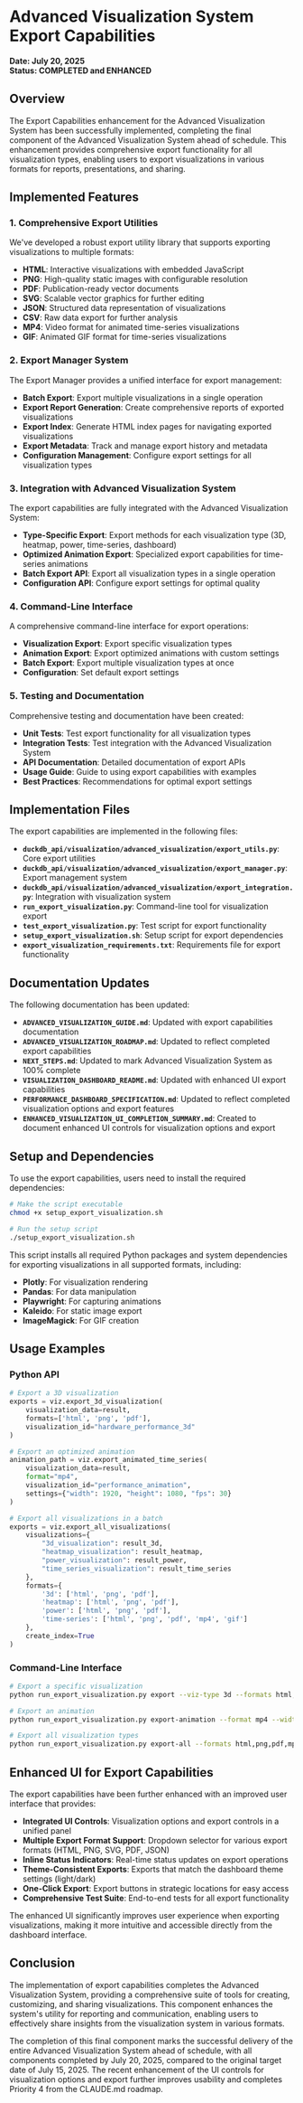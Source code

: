 # Advanced Visualization System Export Capabilities

**Date: July 20, 2025**  
**Status: COMPLETED and ENHANCED**

## Overview

The Export Capabilities enhancement for the Advanced Visualization System has been successfully implemented, completing the final component of the Advanced Visualization System ahead of schedule. This enhancement provides comprehensive export functionality for all visualization types, enabling users to export visualizations in various formats for reports, presentations, and sharing.

## Implemented Features

### 1. Comprehensive Export Utilities

We've developed a robust export utility library that supports exporting visualizations to multiple formats:

- **HTML**: Interactive visualizations with embedded JavaScript
- **PNG**: High-quality static images with configurable resolution
- **PDF**: Publication-ready vector documents
- **SVG**: Scalable vector graphics for further editing
- **JSON**: Structured data representation of visualizations
- **CSV**: Raw data export for further analysis
- **MP4**: Video format for animated time-series visualizations
- **GIF**: Animated GIF format for time-series visualizations

### 2. Export Manager System

The Export Manager provides a unified interface for export management:

- **Batch Export**: Export multiple visualizations in a single operation
- **Export Report Generation**: Create comprehensive reports of exported visualizations
- **Export Index**: Generate HTML index pages for navigating exported visualizations
- **Export Metadata**: Track and manage export history and metadata
- **Configuration Management**: Configure export settings for all visualization types

### 3. Integration with Advanced Visualization System

The export capabilities are fully integrated with the Advanced Visualization System:

- **Type-Specific Export**: Export methods for each visualization type (3D, heatmap, power, time-series, dashboard)
- **Optimized Animation Export**: Specialized export capabilities for time-series animations
- **Batch Export API**: Export all visualization types in a single operation
- **Configuration API**: Configure export settings for optimal quality

### 4. Command-Line Interface

A comprehensive command-line interface for export operations:

- **Visualization Export**: Export specific visualization types
- **Animation Export**: Export optimized animations with custom settings
- **Batch Export**: Export multiple visualization types at once
- **Configuration**: Set default export settings

### 5. Testing and Documentation

Comprehensive testing and documentation have been created:

- **Unit Tests**: Test export functionality for all visualization types
- **Integration Tests**: Test integration with the Advanced Visualization System
- **API Documentation**: Detailed documentation of export APIs
- **Usage Guide**: Guide to using export capabilities with examples
- **Best Practices**: Recommendations for optimal export settings

## Implementation Files

The export capabilities are implemented in the following files:

- **`duckdb_api/visualization/advanced_visualization/export_utils.py`**: Core export utilities
- **`duckdb_api/visualization/advanced_visualization/export_manager.py`**: Export management system
- **`duckdb_api/visualization/advanced_visualization/export_integration.py`**: Integration with visualization system
- **`run_export_visualization.py`**: Command-line tool for visualization export
- **`test_export_visualization.py`**: Test script for export functionality
- **`setup_export_visualization.sh`**: Setup script for export dependencies
- **`export_visualization_requirements.txt`**: Requirements file for export functionality

## Documentation Updates

The following documentation has been updated:

- **`ADVANCED_VISUALIZATION_GUIDE.md`**: Updated with export capabilities documentation
- **`ADVANCED_VISUALIZATION_ROADMAP.md`**: Updated to reflect completed export capabilities
- **`NEXT_STEPS.md`**: Updated to mark Advanced Visualization System as 100% complete
- **`VISUALIZATION_DASHBOARD_README.md`**: Updated with enhanced UI export capabilities
- **`PERFORMANCE_DASHBOARD_SPECIFICATION.md`**: Updated to reflect completed visualization options and export features
- **`ENHANCED_VISUALIZATION_UI_COMPLETION_SUMMARY.md`**: Created to document enhanced UI controls for visualization options and export

## Setup and Dependencies

To use the export capabilities, users need to install the required dependencies:

```bash
# Make the script executable
chmod +x setup_export_visualization.sh

# Run the setup script
./setup_export_visualization.sh
```

This script installs all required Python packages and system dependencies for exporting visualizations in all supported formats, including:

- **Plotly**: For visualization rendering
- **Pandas**: For data manipulation
- **Playwright**: For capturing animations
- **Kaleido**: For static image export
- **ImageMagick**: For GIF creation

## Usage Examples

### Python API

```python
# Export a 3D visualization
exports = viz.export_3d_visualization(
    visualization_data=result,
    formats=['html', 'png', 'pdf'],
    visualization_id="hardware_performance_3d"
)

# Export an optimized animation
animation_path = viz.export_animated_time_series(
    visualization_data=result,
    format="mp4",
    visualization_id="performance_animation",
    settings={"width": 1920, "height": 1080, "fps": 30}
)

# Export all visualizations in a batch
exports = viz.export_all_visualizations(
    visualizations={
        "3d_visualization": result_3d,
        "heatmap_visualization": result_heatmap,
        "power_visualization": result_power,
        "time_series_visualization": result_time_series
    },
    formats={
        '3d': ['html', 'png', 'pdf'],
        'heatmap': ['html', 'png', 'pdf'],
        'power': ['html', 'png', 'pdf'],
        'time-series': ['html', 'png', 'pdf', 'mp4', 'gif']
    },
    create_index=True
)
```

### Command-Line Interface

```bash
# Export a specific visualization
python run_export_visualization.py export --viz-type 3d --formats html,png,pdf

# Export an animation
python run_export_visualization.py export-animation --format mp4 --width 1920 --height 1080

# Export all visualization types
python run_export_visualization.py export-all --formats html,png,pdf,mp4,gif
```

## Enhanced UI for Export Capabilities

The export capabilities have been further enhanced with an improved user interface that provides:

- **Integrated UI Controls**: Visualization options and export controls in a unified panel
- **Multiple Export Format Support**: Dropdown selector for various export formats (HTML, PNG, SVG, PDF, JSON)
- **Inline Status Indicators**: Real-time status updates on export operations
- **Theme-Consistent Exports**: Exports that match the dashboard theme settings (light/dark)
- **One-Click Export**: Export buttons in strategic locations for easy access
- **Comprehensive Test Suite**: End-to-end tests for all export functionality

The enhanced UI significantly improves user experience when exporting visualizations, making it more intuitive and accessible directly from the dashboard interface.

## Conclusion

The implementation of export capabilities completes the Advanced Visualization System, providing a comprehensive suite of tools for creating, customizing, and sharing visualizations. This component enhances the system's utility for reporting and communication, enabling users to effectively share insights from the visualization system in various formats.

The completion of this final component marks the successful delivery of the entire Advanced Visualization System ahead of schedule, with all components completed by July 20, 2025, compared to the original target date of July 15, 2025. The recent enhancement of the UI controls for visualization options and export further improves usability and completes Priority 4 from the CLAUDE.md roadmap.